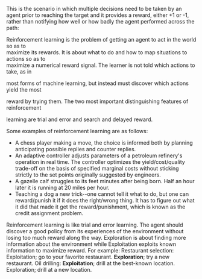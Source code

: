 This is the scenario in which multiple decisions need to be taken by an agent prior to reaching the target and it provides a reward, either +1 or -1, rather than notifying how well or how badly the agent performed across the path:

Reinforcement learning is the problem of getting an agent to act in the world so as to  
 maximize its rewards. It is about what to do and how to map situations to actions so as to  
 maximize a numerical reward signal. The learner is not told which actions to take, as in

most forms of machine learning, but instead must discover which actions yield the most

reward by trying them. The two most important distinguishing features of reinforcement

learning are trial and error and search and delayed reward.

Some examples of reinforcement learning are as follows:

* A chess player making a move, the choice is informed both by planning anticipating possible replies and counter replies.
* An adaptive controller adjusts parameters of a petroleum refinery's operation in real time. The controller optimizes the yield/cost/quality trade-off on the basis of specified marginal costs without sticking strictly to the set points originally suggested by engineers.
* A gazelle calf struggles to its feet minutes after being born. Half an hour later it is running at 20 miles per hour.
* Teaching a dog a new trick--one cannot tell it what to do, but one can reward/punish it if it does the right/wrong thing. It has to figure out what it did that made it get the reward/punishment, which is known as the credit assignment problem.

Reinforcement learning is like trial and error learning. The agent should discover a good policy from its experiences of the environment without losing too much reward along the way. Exploration is about finding more information about the environment while Exploitation exploits known information to maximize reward. For example: Restaurant selection: Exploitation; go to your favorite restaurant. **Exploration**; try a new restaurant. Oil drilling: **Exploitation**; drill at the best-known location. Exploration; drill at a new location.


